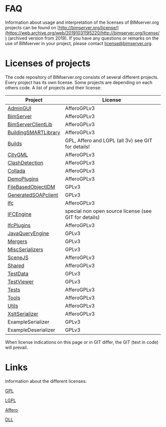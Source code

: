# FAQ

Information about usage and interpretation of the licenses of BIMserver.org projects can be found on [http://bimserver.org/license/](https://web.archive.org/web/20191031195220/http://bimserver.org/license/) (archived version from 2019). If you have any questions or remarks on the use of BIMserver in your project, please contact [license@bimserver.org](mailto:license@bimserver.org).

# Licenses of projects

The code repository of BIMserver.org consists of several different projects. Every project has its own license. 
Some projects are depending on each others code. 
A list of projects and their license:

| Project | License |
| --- | --- |
| [AdminGUI](../tree/master/AdminGui) | AfferoGPLv3 |
| [BimServer](../tree/master/BimServer) | AfferoGPLv3 |
| [BimServerClientLib](../tree/master/BimServerClientLib) | AfferoGPLv3 |
| [BuildingSMARTLibrary](../tree/master/BuildingSMARTLibrary) | AfferoGPLv3 |
| [Builds](../tree/master/Builds) | GPL, Affero and LGPL (all 3v) see GIT for details! ||
| [CityGML](../tree/master/CityGML) | AfferoGPLv3 ||
| [ClashDetection](../tree/master/ClashDetection) | AfferoGPLv3 ||
| [Collada](../tree/master/Collada) | AfferoGPLv3 |
| [DemoPlugins](../tree/master/DemoPlugins) | AfferoGPLv3 |
| [FileBasedObjectIDM](../tree/master/FileBasedObjectIDM) | GPLv3 |
| [GeneratedSOAPclient](../tree/master/GeneratedSoapclient) |  GPLv3 |
| [Ifc](../tree/master/Ifc) | AfferoGPLv3 |
| [IFCEngine](http://www.ifcbrowser.com/) | special non open source license (see GIT for details) |
| [IfcPlugins](../tree/master/IfcPlugins) | AfferoGPLv3  |
| [JavaQueryEngine](../tree/master/JavaQueryEngine) | GPLv3 |
| [Mergers](../tree/master/Mergers) | GPLv3 |
| [MiscSerializers](../tree/master/MiscSerializers) | GPLv3 |
| [SceneJS](../tree/master/SceneJS) | AfferoGPLv3 |
| [Shared](../tree/master/Shared) | AfferoGPLv3 |
| [TestData](../tree/master/TestData) | GPLv3 |
| [TestViewer](../tree/master/TestViewer) | GPLv3  |
| [Tests](../tree/master/Tests) | AfferoGPLv3 |
| [Tools](../tree/master/Tools) | AfferoGPLv3 |
| [Utils](../tree/master/Utils) | AfferoGPLv3 |
| [XsltSerializer](../tree/master/XsltSerializer) | AfferoGPLv3 |
| ExampleSerializer | GPLv3 |
| ExampleDeserializer | GPLv3 |

When license indications on this page or in GIT differ, the GIT (text in code) will prevail. 

# Links

Information about the different licenses:

[GPL](http://www.gnu.org/licenses/gpl.html)

[LGPL](http://www.gnu.org/licenses/lgpl.html)

[Affero](http://www.gnu.org/licenses/agpl.html)

[DLL](http://rdf.bg/ifcenginedll/product_ifcdll.html)
